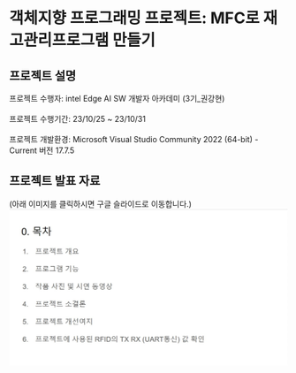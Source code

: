 객체지향 프로그래밍 프로젝트: MFC로 재고관리프로그램 만들기
==========
## 프로젝트 설명
프로젝트 수행자: intel Edge AI SW 개발자 아카데미 (3기_권강현)<br>
<br>
프로젝트 수행기간: 23/10/25 ~ 23/10/31<br>
<br>
프로젝트 개발환경: Microsoft Visual Studio Community 2022 (64-bit) - Current
버전 17.7.5
<br>
## 프로젝트 발표 자료
(아래 이미지를 클릭하시면 구글 슬라이드로 이동합니다.)<br>
[![프로젝트 발표자료](./project_ppt_thumbnail.jpg)](https://docs.google.com/presentation/d/1sBLGrYH2_hDQyfjf8MvVtuFKgknMDv9RfJAapXnGHPg/edit?usp=sharing)<br>
<br>
<br>

<!-- 

## 프로젝트 시연 영상
(아래 이미지를 클릭하시면 유튜브로 이동합니다.)<br>
[![프로젝트 시연영상](http://img.youtube.com/vi/58fGxxrwpnQ/0.jpg)](https://youtu.be/58fGxxrwpnQ)<br>
<br>



## 프로젝트 발표 영상
(아래 이미지를 클릭하시면 유튜브로 이동합니다.)<br>
[![프로젝트 발표자료](http://img.youtube.com/vi/McwAPPPH1eI/0.jpg)](https://youtu.be/McwAPPPH1eI)<br>
<br>

 -->
